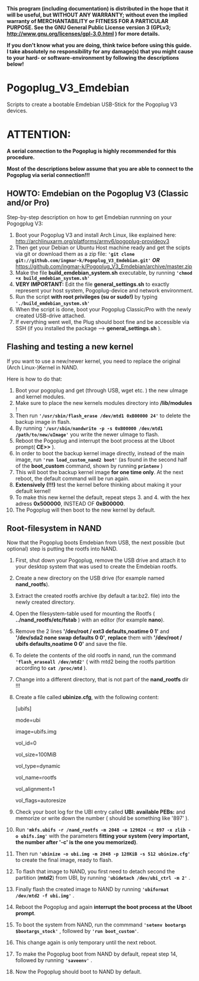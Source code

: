 
**This program (including documentation) is distributed in the hope that it will be useful, but WITHOUT ANY WARRANTY; without even the implied**
**warranty of MERCHANTABILITY or FITNESS FOR A PARTICULAR PURPOSE.  See the GNU General Public License version 3 (GPLv3; http://www.gnu.org/licenses/gpl-3.0.html ) for more details.**

**If you don't know what you are doing, think twice before using this guide.**
**I take absolutely no responsibility for any damage(s) that you might cause to your hard- or software-environment by following the descriptions below!**


Pogoplug_V3_Emdebian
====================

Scripts to create a bootable Emdebian USB-Stick for the Pogoplug V3 devices.

ATTENTION:
==========
**A serial connection to the Pogoplug is highly recommended for this procedure.**

**Most of the descriptions below assume that you are able to connect to the Pogoplug via serial connection!!!**

HOWTO: Emdebian on the Pogoplug V3 (Classic and/or Pro)
------------------

Step-by-step description on how to get Emdebian runnning on your Pogogplug V3:

1. Boot your Pogoplug V3 and install Arch Linux, like explained here: <http://archlinuxarm.org/platforms/armv6/pogoplug-provideov3>
2. Then get your Debian or Ubuntu Host machine ready and get the scipts via git or download them as a zip file: **`'git clone git://github.com/ingmar-k/Pogoplug_V3_Emdebian.git'`** **_OR_** <https://github.com/ingmar-k/Pogoplug_V3_Emdebian/archive/master.zip>
3. Make the file **build_emdebian_system.sh** executable, by running **`'chmod +x build_emdebian_system.sh'`**
4. **VERY IMPORTANT:** Edit the file **general_settings.sh** to exactly represent your host system, Pogoplug-device and network environment.
5. Run the script **with root privileges (su or sudo!)** by typing **`'./build_emdebian_system.sh'`**
6. When the script is done, boot your Pogoplug Classic/Pro with the newly created USB-drive attached.
7. If everything went well, the Plug should boot fine and be accessible via SSH (if you installed the package --> **general_settings.sh** ).



Flashing and testing a new kernel
-----------------

If you want to use a new/newer kernel, you need to replace the original (Arch Linux-)Kernel in NAND.

Here is how to do that:

1. Boot your pogoplug and get (through USB, wget etc. ) the new uImage and kernel modules.
2. Make sure to place the new kernels modules directory into **/lib/modules** !
3. Then run **`'/usr/sbin/flash_erase /dev/mtd1 0xB00000 24'`** to delete the backup image in flash.
4. By running **`'/usr/sbin/nandwrite -p -s 0xB00000 /dev/mtd1 /path/to/new/uImage'`** you write the newer uImage to flash.
5. Reboot the Pogoplug and interrupt the boot process at the Uboot prompt( **CE>>** ).
6. In order to boot the backup kernel image directly, instead of the main image, run **`'run load_custom_nand2 boot'`** (as found in the second half of the **boot_custom** command, shown by running **`printenv`** ) 
7. This will boot the backup kernel image **for one time only**. At the next reboot, the default command will be run again.
8. **Extensively (!!!)** test the kernel before thinking about making it your default kernel!
9. To make this new kernel the default, repeat steps 3. and 4. with the hex adress **0x500000**, INSTEAD OF **0xB00000**.
10. The Pogoplug will then boot to the new kernel by default.



Root-filesystem in NAND
-----------------

Now that the Pogoplug boots Emdebian from USB, the next possible (but optional) step is putting the rootfs into NAND.

1. First, shut down your Pogoplug, remove the USB drive and attach it to your desktop system that was used to create the Emdebian rootfs.
2. Create a new directory on the USB drive (for example named **nand_rootfs**).
3. Extract the created rootfs archive (by default a tar.bz2. file) into the newly created directory.
4. Open the filesystem-table used for mounting the Rootfs ( **../nand_rootfs/etc/fstab** ) with an editor (for example **nano**).
5. Remove the 2 lines **'/dev/root	/	ext3	defaults,noatime	0	1'** and **'/dev/sda2	none	swap	defaults	0	0'**, **replace** them with **'/dev/root	/	ubifs	defaults,noatime	0	0'** and save the file.
6. To delete the contents of the old rootfs in nand, run the command **`'flash_eraseall /dev/mtd2'`** ( with mtd2 being the rootfs partition according to **`cat /proc/mtd`** ).
7. Change into a different directory, that is not part of the **nand_rootfs** dir !!!
8. Create a file called **ubinize.cfg**, with the following content: 

    [ubifs]
    
    mode=ubi
    
    image=ubifs.img
    
    vol_id=0
    
    vol_size=100MiB
    
    vol_type=dynamic
    
    vol_name=rootfs
    
    vol_alignment=1
    
    vol_flags=autoresize
    
9. Check your boot log for the UBI entry called **UBI: available PEBs:** and memorize or write down the number ( should be something like '897' ).
10. Run **`'mkfs.ubifs -r /nand_rootfs -m 2048 -e 129024 -c 897 -x zlib -o ubifs.img'`** with the parameters **fitting your system (very important, the number after '-c' is the one you memorized)**.
11. Then run **`'ubinize -o ubi.img -m 2048 -p 128KiB -s 512 ubinize.cfg'`** to create the final image, ready to flash.
12. To flash that image to NAND, you first need to detach second the partition (**mtd2**) from UBI, by running **`'ubidetach /dev/ubi_ctrl -m 2'`** .
13. Finally flash the created image to NAND by running **`'ubiformat /dev/mtd2 -f ubi.img'`** .
14. Reboot the Pogoplug and again **interrupt the boot process at the Uboot prompt**.
15. To boot the system from NAND, run the commmand **`'setenv bootargs $bootargs_stock'`** , followed by **`'run boot_custom'`**.
16. This change again is only temporary until the next reboot.
17. To make the Pogoplug boot from NAND by default, repeat step 14, followed by running **`'saveenv'`** .
18. Now the Pogoplug should boot to NAND by default.

